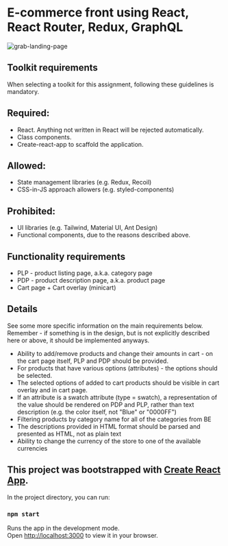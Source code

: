 # E-commerce front using React, React Router, Redux, GraphQL

![grab-landing-page](https://github.com/DavidMusijenko/e-Store-Front/blob/main/Demo.gif)

## Toolkit requirements

When selecting a toolkit for this assignment, following these guidelines is mandatory.

## Required:

- React. Anything not written in React will be rejected automatically.
- Class components.
- Create-react-app to scaffold the application.

## Allowed:

- State management libraries (e.g. Redux, Recoil)
- CSS-in-JS approach allowers (e.g. styled-components)

## Prohibited:

- UI libraries (e.g. Tailwind, Material UI, Ant Design)
- Functional components, due to the reasons described above.

## Functionality requirements

- PLP - product listing page, a.k.a. category page
- PDP - product description page, a.k.a. product page
- Cart page + Cart overlay (minicart)

## Details

See some more specific information on the main requirements below. Remember - if something is in the design, but is not explicitly described here or above, it should be implemented anyways.

- Ability to add/remove products and change their amounts in cart - on the cart page itself, PLP and PDP should be provided.
- For products that have various options (attributes) - the options should be selected.
- The selected options of added to cart products should be visible in cart overlay and in cart page.
- If an attribute is a swatch attribute (type = swatch), a representation of the value should be rendered on PDP and PLP, rather than text description (e.g. the color itself, not "Blue" or "0000FF")
- Filtering products by category name for all of the categories from BE
- The descriptions provided in HTML format should be parsed and presented as HTML, not as plain text
- Ability to change the currency of the store to one of the available currencies


## This project was bootstrapped with [Create React App](https://github.com/facebook/create-react-app).

In the project directory, you can run:

### `npm start`

Runs the app in the development mode.\
Open [http://localhost:3000](http://localhost:3000) to view it in your browser.
